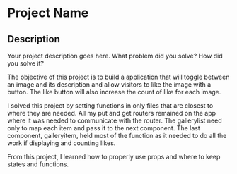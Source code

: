 # Project Name

## Description

Your project description goes here. What problem did you solve? How did you solve it?

The objective of this project is to build a application that will toggle between an image and its description and allow visitors to like the image with a button. The like button will also increase the count of like for each image. 


I solved this project by setting functions in only files that are closest to where they are needed. All my put and get routers remained on the app where it was needed to communicate with the router. The gallerylist need only to map each item and pass it to the next component. The last component, galleryitem, held most of the function as it needed to do all the work if displaying and counting likes.


From this project, I learned how to properly use props and where to keep states and functions. 